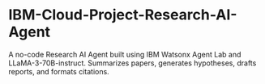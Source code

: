 # IBM-Cloud-Project-Research-AI-Agent
A no-code Research AI Agent built using IBM Watsonx Agent Lab and LLaMA-3-70B-instruct. Summarizes papers, generates hypotheses, drafts reports, and formats citations.
